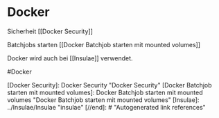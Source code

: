 # Docker

Sicherheit [[Docker Security]] 

Batchjobs starten [[Docker Batchjob starten mit mounted volumes]]

Docker wird auch bei [[Insulae]] verwendet.

#Docker

[//begin]: # "Autogenerated link references for markdown compatibility"
[Docker Security]: Docker Security "Docker Security"
[Docker Batchjob starten mit mounted volumes]: Docker Batchjob starten mit mounted volumes "Docker Batchjob starten mit mounted volumes"
[Insulae]: ../Insulae/Insulae "insulae"
[//end]: # "Autogenerated link references"